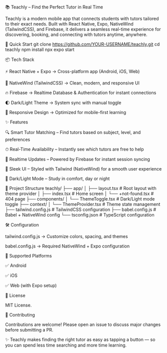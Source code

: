 📚 Teachly – Find the Perfect Tutor in Real Time

Teachly is a modern mobile app that connects students with tutors tailored to their exact needs. Built with React Native, Expo, NativeWind (TailwindCSS), and Firebase, it delivers a seamless real-time experience for discovering, booking, and connecting with tutors anytime, anywhere.

🚀 Quick Start
git clone https://github.com/YOUR-USERNAME/teachly.git
cd teachly
npm install
npx expo start

📦 Tech Stack

⚡ React Native + Expo → Cross-platform app (Android, iOS, Web)

🎨 NativeWind (TailwindCSS) → Clean, modern, and responsive UI

🔥 Firebase → Realtime Database & Authentication for instant connections

🌓 Dark/Light Theme → System sync with manual toggle

📱 Responsive Design → Optimized for mobile-first learning

✨ Features

🔍 Smart Tutor Matching – Find tutors based on subject, level, and preferences

⏱ Real-Time Availability – Instantly see which tutors are free to help

💬 Realtime Updates – Powered by Firebase for instant session syncing

🎨 Sleek UI – Styled with Tailwind (NativeWind) for a smooth user experience

🌙 Dark/Light Mode – Study in comfort, day or night

📁 Project Structure
teachly/
├── app/
│   ├── layout.tsx        # Root layout with theme provider
│   ├── index.tsx         # Home screen
│   └── +not-found.tsx    # 404 page
├── components/
│   └── ThemeToggle.tsx   # Dark/Light mode toggle
├── context/
│   └── ThemeProvider.tsx # Theme state management
├── tailwind.config.js    # TailwindCSS configuration
├── babel.config.js       # Babel + NativeWind config
└── tsconfig.json         # TypeScript configuration

🛠 Configuration

tailwind.config.js → Customize colors, spacing, and themes

babel.config.js → Required NativeWind + Expo configuration

📱 Supported Platforms

✅ Android

✅ iOS

✅ Web (with Expo setup)

📄 License

MIT License.

🤝 Contributing

Contributions are welcome! Please open an issue to discuss major changes before submitting a PR.

✨ Teachly makes finding the right tutor as easy as tapping a button — so you can spend less time searching and more time learning.
